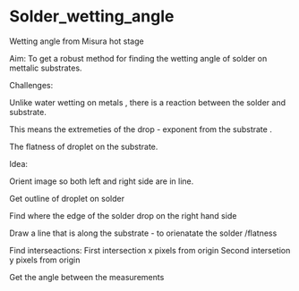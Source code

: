 # Solder_wetting_angle
Wetting angle from Misura hot stage 

Aim: 
To get a robust method for finding the wetting angle of solder on mettalic substrates. 

Challenges:

Unlike water wetting on metals , there is a reaction between the solder and substrate.

This means the extremeties of the drop - exponent from the substrate .

The flatness of droplet on the substrate.


Idea:

Orient image so both left and right side are in line.

Get outline of droplet on solder 

Find where the edge of the solder drop on the right hand side 

Draw a line that is along the substrate - to orienatate the solder /flatness

Find interseactions:
  First intersection x pixels from origin 
  Second intersetion y pixels from origin 

Get the angle between the measurements 
